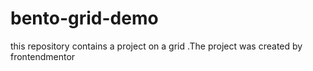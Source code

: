 # bento-grid-demo
this repository contains a project on a grid .The project was created by frontendmentor
